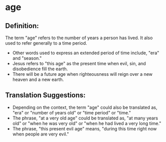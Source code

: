 # age #

## Definition: ##

The term "age" refers to the number of years a person has lived. It also used to refer generally to a time period.

* Other words used to express an extended period of time include, "era" and "season."
* Jesus refers to "this age" as the present time when evil, sin, and disobedience fill the earth.
* There will be a future age when righteousness will reign over a new heaven and a new earth.

## Translation Suggestions: ##

* Depending on the context, the term "age" could also be translated as, "era" or "number of years old" or "time period" or "time."
* The phrase, "at a very old age" could be translated as, "at many years old" or "when he was very old" or "when he had lived a very long time."
* The phrase, "this present evil age" means, "during this time right now when people are very evil."

